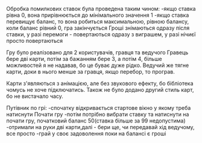 Обробка помилкових ставок була проведена таким чином:
-якщо ставка рівна 0, вона прирівнюється до мінімального значення 1
-якщо ставка перевищує баланс, то вона робиться максимальною, рівною балансу, коли баланс рівний 0, гра закінчується
Гроші знімаються одразу після ставки, у разі перемоги - повертаються одразу з виграшем, у разі нічиєї просто повертаються

Гру було реалізовано для 2 користувачів, гравця та ведучого
Гравець бере дві карти, потім за бажанням бере 3, а потім 4, більше можливостей я не надавав, бо це буває дуже рідко.
Ведучий же тягне карти, доки в нього менше за гравця, якщо перебор, то програв.

Карти з'являються з анімацією, але без звукового ефекту, бо бібліотека чомусь не хоче підключатись.
Також не було додано другий стиль карт,  бо не вистачало часу.

Путівник по грі:
-спочатку відкривається стартове вікно у якому треба натиснути Почати гру
-потім потрібно вибрати ставку та натиснути на почати гру, початковий баланс 50(ставка більше за 99 недопустима)
-отримали на руки дві карти,далі - бери ще, чи передавай хід ведучому, все просто
-грай у своє задоволення поки на балансі є гроші
